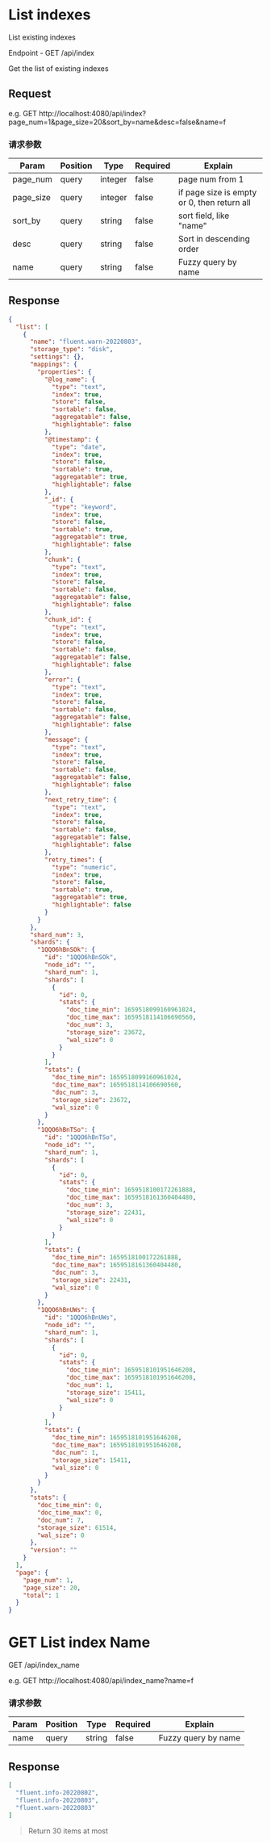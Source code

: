 # List indexes

List existing indexes

Endpoint - GET /api/index

Get the list of existing indexes

## Request

e.g. 
GET http://localhost:4080/api/index?page_num=1&page_size=20&sort_by=name&desc=false&name=f

### 请求参数

| Param     | Position    | Type    | Required | Explain                                     |
|-----------|-------------|---------|----------|---------------------------------------------|
| page_num  | query       | integer | false    | page num from 1                             |
| page_size | query       | integer | false    | if page size is empty or 0, then return all |
| sort_by   | query       | string  | false    | sort field, like "name"                     |
| desc      | query       | string  | false    | Sort in descending order                    |
| name      | query       | string  | false    | Fuzzy query by name                         |


## Response

```json
{
  "list": [
    {
      "name": "fluent.warn-20220803",
      "storage_type": "disk",
      "settings": {},
      "mappings": {
        "properties": {
          "@log_name": {
            "type": "text",
            "index": true,
            "store": false,
            "sortable": false,
            "aggregatable": false,
            "highlightable": false
          },
          "@timestamp": {
            "type": "date",
            "index": true,
            "store": false,
            "sortable": true,
            "aggregatable": true,
            "highlightable": false
          },
          "_id": {
            "type": "keyword",
            "index": true,
            "store": false,
            "sortable": true,
            "aggregatable": true,
            "highlightable": false
          },
          "chunk": {
            "type": "text",
            "index": true,
            "store": false,
            "sortable": false,
            "aggregatable": false,
            "highlightable": false
          },
          "chunk_id": {
            "type": "text",
            "index": true,
            "store": false,
            "sortable": false,
            "aggregatable": false,
            "highlightable": false
          },
          "error": {
            "type": "text",
            "index": true,
            "store": false,
            "sortable": false,
            "aggregatable": false,
            "highlightable": false
          },
          "message": {
            "type": "text",
            "index": true,
            "store": false,
            "sortable": false,
            "aggregatable": false,
            "highlightable": false
          },
          "next_retry_time": {
            "type": "text",
            "index": true,
            "store": false,
            "sortable": false,
            "aggregatable": false,
            "highlightable": false
          },
          "retry_times": {
            "type": "numeric",
            "index": true,
            "store": false,
            "sortable": true,
            "aggregatable": true,
            "highlightable": false
          }
        }
      },
      "shard_num": 3,
      "shards": {
        "1QQO6hBnSOk": {
          "id": "1QQO6hBnSOk",
          "node_id": "",
          "shard_num": 1,
          "shards": [
            {
              "id": 0,
              "stats": {
                "doc_time_min": 1659518099160961024,
                "doc_time_max": 1659518114106690560,
                "doc_num": 3,
                "storage_size": 23672,
                "wal_size": 0
              }
            }
          ],
          "stats": {
            "doc_time_min": 1659518099160961024,
            "doc_time_max": 1659518114106690560,
            "doc_num": 3,
            "storage_size": 23672,
            "wal_size": 0
          }
        },
        "1QQO6hBnTSo": {
          "id": "1QQO6hBnTSo",
          "node_id": "",
          "shard_num": 1,
          "shards": [
            {
              "id": 0,
              "stats": {
                "doc_time_min": 1659518100172261888,
                "doc_time_max": 1659518161360404480,
                "doc_num": 3,
                "storage_size": 22431,
                "wal_size": 0
              }
            }
          ],
          "stats": {
            "doc_time_min": 1659518100172261888,
            "doc_time_max": 1659518161360404480,
            "doc_num": 3,
            "storage_size": 22431,
            "wal_size": 0
          }
        },
        "1QQO6hBnUWs": {
          "id": "1QQO6hBnUWs",
          "node_id": "",
          "shard_num": 1,
          "shards": [
            {
              "id": 0,
              "stats": {
                "doc_time_min": 1659518101951646208,
                "doc_time_max": 1659518101951646208,
                "doc_num": 1,
                "storage_size": 15411,
                "wal_size": 0
              }
            }
          ],
          "stats": {
            "doc_time_min": 1659518101951646208,
            "doc_time_max": 1659518101951646208,
            "doc_num": 1,
            "storage_size": 15411,
            "wal_size": 0
          }
        }
      },
      "stats": {
        "doc_time_min": 0,
        "doc_time_max": 0,
        "doc_num": 7,
        "storage_size": 61514,
        "wal_size": 0
      },
      "version": ""
    }
  ],
  "page": {
    "page_num": 1,
    "page_size": 20,
    "total": 1
  }
}

```

# GET List index Name

GET /api/index_name

e.g.
GET http://localhost:4080/api/index_name?name=f

### 请求参数

| Param | Position | Type   | Required | Explain             |
|-------|----------|--------|----------|---------------------|
| name  | query    | string | false    | Fuzzy query by name |


## Response

```json
[
  "fluent.info-20220802",
  "fluent.info-20220803",
  "fluent.warn-20220803"
]
```

>Return 30 items at most

